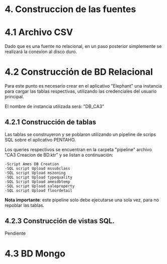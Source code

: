 # 4. Construccion de las fuentes

# 4.1 Archivo CSV

Dado que es una fuente no relacional, en un paso posterior simplemente se realizará la conexion al disco duro.

# 4.2 Construcción de BD Relacional

Para este punto es necesario crear en el aplicativo "Elephant" una instancia para cargar las tablas respectivas, utilizando las credenciales del usuario principal.

El nombre de instancia utilizada será: "DB_CA3"

## 4.2.1 Construcción de tablas

Las tablas se construyeron y se poblaron utilizando un pipeline de scrips SQL sobre el aplicativo PENTAHO.

Los queries respectivos se encuentran en la carpeta "pipeline" archivo "CA3 Creacion de BD.ktr" y se listan a continuación:

    -Script Ames DB Creation
    -SQL script Upload mssubclass
    -SQL script Upload mszoning
    -SQL script Upload typequality
    -SQL Script Upload amesdbtemp
    -SQL script Upload saleproperty
    -SQL script Upload floordetail

**Nota importante**: este pipeline solo debe ejecutarse una sola vez, para no repoblar las tablas.

## 4.2.3 Construcción de vistas SQL.

Pendiente

# 4.3 BD Mongo 








